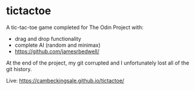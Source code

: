 # tictactoe

A tic-tac-toe game completed for The Odin Project with:
  - drag and drop functionality
  - complete AI (random and minimax)
  - https://github.com/jamesrbedwell/

At the end of the project, my git corrupted and I unfortunately lost all of the git history.

Live: https://cambeckingsale.github.io/tictactoe/
